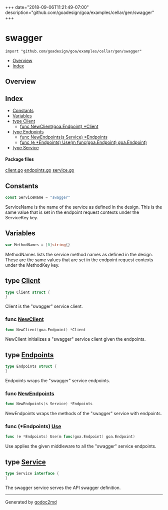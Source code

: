 +++
date="2018-09-06T11:21:49-07:00"
description="github.com/goadesign/goa/examples/cellar/gen/swagger"
+++


# swagger
`import "github.com/goadesign/goa/examples/cellar/gen/swagger"`

* [Overview](#pkg-overview)
* [Index](#pkg-index)

## <a name="pkg-overview">Overview</a>



## <a name="pkg-index">Index</a>
* [Constants](#pkg-constants)
* [Variables](#pkg-variables)
* [type Client](#Client)
  * [func NewClient(goa.Endpoint) *Client](#NewClient)
* [type Endpoints](#Endpoints)
  * [func NewEndpoints(s Service) *Endpoints](#NewEndpoints)
  * [func (e *Endpoints) Use(m func(goa.Endpoint) goa.Endpoint)](#Endpoints.Use)
* [type Service](#Service)


#### <a name="pkg-files">Package files</a>
[client.go](/src/github.com/goadesign/goa/examples/cellar/gen/swagger/client.go) [endpoints.go](/src/github.com/goadesign/goa/examples/cellar/gen/swagger/endpoints.go) [service.go](/src/github.com/goadesign/goa/examples/cellar/gen/swagger/service.go) 


## <a name="pkg-constants">Constants</a>
``` go
const ServiceName = "swagger"
```
ServiceName is the name of the service as defined in the design. This is the
same value that is set in the endpoint request contexts under the ServiceKey
key.


## <a name="pkg-variables">Variables</a>
``` go
var MethodNames = [0]string{}
```
MethodNames lists the service method names as defined in the design. These
are the same values that are set in the endpoint request contexts under the
MethodKey key.




## <a name="Client">type</a> [Client](/src/target/client.go?s=283:305#L16)
``` go
type Client struct {
}

```
Client is the "swagger" service client.







### <a name="NewClient">func</a> [NewClient](/src/target/client.go?s=380:416#L20)
``` go
func NewClient(goa.Endpoint) *Client
```
NewClient initializes a "swagger" service client given the endpoints.





## <a name="Endpoints">type</a> [Endpoints](/src/target/endpoints.go?s=295:320#L16)
``` go
type Endpoints struct {
}

```
Endpoints wraps the "swagger" service endpoints.







### <a name="NewEndpoints">func</a> [NewEndpoints](/src/target/endpoints.go?s=397:436#L20)
``` go
func NewEndpoints(s Service) *Endpoints
```
NewEndpoints wraps the methods of the "swagger" service with endpoints.





### <a name="Endpoints.Use">func</a> (\*Endpoints) [Use](/src/target/endpoints.go?s=539:597#L25)
``` go
func (e *Endpoints) Use(m func(goa.Endpoint) goa.Endpoint)
```
Use applies the given middleware to all the "swagger" service endpoints.




## <a name="Service">type</a> [Service](/src/target/service.go?s=265:291#L12)
``` go
type Service interface {
}
```
The swagger service serves the API swagger definition.














- - -
Generated by [godoc2md](https://godoc.org/github.com/davecheney/godoc2md)
